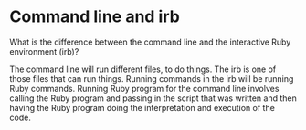 # Command line and irb

What is the difference between the command line and the interactive Ruby environment (irb)?

The command line will run different files, to do things. The irb is one of those files that can run things. Running commands in the irb will be running Ruby commands. Running Ruby program for the command line involves calling the Ruby program and passing in the script that was written and then having the Ruby program doing the interpretation and execution of the code.